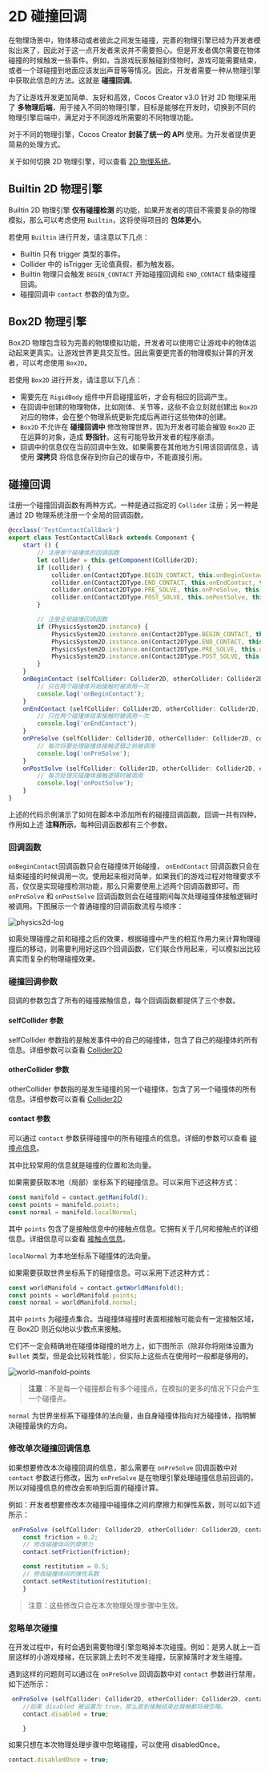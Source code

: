 # 2D 碰撞回调

在物理场景中，物体移动或者彼此之间发生碰撞，完善的物理引擎已经为开发者模拟出来了，因此对于这一点开发者来说并不需要担心。但是开发者偶尔需要在物体碰撞的时候触发一些事件。例如，当游戏玩家触碰到怪物时，游戏可能需要结束，或者一个球碰撞到地面应该发出声音等等情况。因此，开发者需要一种从物理引擎中获取此信息的方法。这就是 **碰撞回调**。

为了让游戏开发更加简单、友好和高效，Cocos Creator v3.0 针对 2D 物理采用了 **多物理后端**，用于接入不同的物理引擎，目标是能够在开发时，切换到不同的物理引擎后端中，满足对于不同游戏所需要的不同物理功能。

对于不同的物理引擎，Cocos Creator  **封装了统一的 API** 使用。为开发者提供更简易的处理方式。

关于如何切换 2D 物理引擎，可以查看 [2D 物理系统](./physics-2d.md)。

## Builtin 2D 物理引擎

Builtin 2D 物理引擎 **仅有碰撞检测** 的功能，如果开发者的项目不需要复杂的物理模拟，那么可以考虑使用 `Builtin`，这将使得项目的 **包体更小**。

若使用 `Builtin` 进行开发，请注意以下几点：

- Builtin 只有 trigger 类型的事件。
- Collider 中的 isTrigger 无论值真假，都为触发器。
- Builtin 物理只会触发 `BEGIN_CONTACT` 开始碰撞回调和 `END_CONTACT` 结束碰撞回调。
- 碰撞回调中 `contact` 参数的值为空。

## Box2D 物理引擎

Box2D 物理包含较为完善的物理模拟功能，开发者可以使用它让游戏中的物体运动起来更真实。让游戏世界更具交互性。因此需要更完善的物理模拟计算的开发者，可以考虑使用 `Box2D`。

若使用 `Box2D` 进行开发，请注意以下几点：

- 需要先在 `RigidBody` 组件中开启碰撞监听，才会有相应的回调产生。
- 在回调中创建的物理物体，比如刚体、关节等，这些不会立刻就创建出 `Box2D` 对应的物体，会在整个物理系统更新完成后再进行这些物体的创建。
- `Box2D` 不允许在 **碰撞回调中** 修改物理世界，因为开发者可能会摧毁 `Box2D` 正在运算的对象，造成 **野指针**。这有可能导致开发者的程序崩溃。
- 回调中的信息仅在当前回调中生效。如果需要在其他地方引用该回调信息，请使用 **深拷贝** 将信息保存到你自己的缓存中，不能直接引用。

## 碰撞回调

注册一个碰撞回调函数有两种方式，一种是通过指定的 `Collider` 注册；另一种是通过 2D 物理系统注册一个全局的回调函数。

```ts
@ccclass('TestContactCallBack')
export class TestContactCallBack extends Component {
    start () {
        // 注册单个碰撞体的回调函数
        let collider = this.getComponent(Collider2D);
        if (collider) {
            collider.on(Contact2DType.BEGIN_CONTACT, this.onBeginContact, this);
            collider.on(Contact2DType.END_CONTACT, this.onEndContact, this);
            collider.on(Contact2DType.PRE_SOLVE, this.onPreSolve, this);
            collider.on(Contact2DType.POST_SOLVE, this.onPostSolve, this);
        }

        // 注册全局碰撞回调函数
        if (PhysicsSystem2D.instance) {
            PhysicsSystem2D.instance.on(Contact2DType.BEGIN_CONTACT, this.onBeginContact, this);
            PhysicsSystem2D.instance.on(Contact2DType.END_CONTACT, this.onEndContact, this);
            PhysicsSystem2D.instance.on(Contact2DType.PRE_SOLVE, this.onPreSolve, this);
            PhysicsSystem2D.instance.on(Contact2DType.POST_SOLVE, this.onPostSolve, this);
        }
    }
    onBeginContact (selfCollider: Collider2D, otherCollider: Collider2D, contact: IPhysics2DContact | null) {
        // 只在两个碰撞体开始接触时被调用一次
        console.log('onBeginContact');
    }
    onEndContact (selfCollider: Collider2D, otherCollider: Collider2D, contact: IPhysics2DContact | null) {
        // 只在两个碰撞体结束接触时被调用一次
        console.log('onEndContact');
    }
    onPreSolve (selfCollider: Collider2D, otherCollider: Collider2D, contact: IPhysics2DContact | null) {
        // 每次将要处理碰撞体接触逻辑之前被调用
        console.log('onPreSolve');
    }
    onPostSolve (selfCollider: Collider2D, otherCollider: Collider2D, contact: IPhysics2DContact | null) {
        // 每次处理完碰撞体接触逻辑时被调用
        console.log('onPostSolve');
    }
}

```

上述的代码示例演示了如何在脚本中添加所有的碰撞回调函数。回调一共有四种，作用如上述 **注释所示**，每种回调函数都有三个参数。

### 回调函数

`onBeginContact`回调函数只会在碰撞体开始碰撞， `onEndContact` 回调函数只会在结束碰撞的时候调用一次。使用起来相对简单，如果我们的游戏过程对物理要求不高，仅仅是实现碰撞检测功能，那么只需要使用上述两个回调函数即可。而 `onPreSolve` 和 `onPostSolve` 回调函数则会在碰撞期间每次处理碰撞体接触逻辑时被调用。下图展示一个普通碰撞的回调函数流程与顺序：

![physics2d-log](image/physics2d-log.png)

如需处理碰撞之前和碰撞之后的效果，根据碰撞中产生的相互作用力来计算物理碰撞后的移动，则需要利用好这四个回调函数，它们联合作用起来，可以模拟出比较真实而复杂的物理碰撞效果。

### 碰撞回调参数

回调的参数包含了所有的碰撞接触信息，每个回调函数都提供了三个参数。

#### selfCollider 参数

selfCollider 参数指的是触发事件中的自己的碰撞体，包含了自己的碰撞体的所有信息。详细参数可以查看 [Collider2D](__APIDOC__/zh/classes/physics2d.polygoncollider2d.html)

#### otherCollider 参数

otherCollider 参数指的是发生碰撞的另一个碰撞体，包含了另一个碰撞体的所有信息。详细参数可以查看 [Collider2D](__APIDOC__/zh/classes/physics2d.polygoncollider2d.html)

#### contact 参数

可以通过 `contact` 参数获得碰撞中的所有碰撞点的信息。详细的参数可以查看 [碰撞点信息](__APIDOC__/zh/interfaces/cocos_physics_2d_spec.iphysics2dcontact.html)。

其中比较常用的信息就是碰撞的位置和法向量。

如果需要获取本地（局部）坐标系下的碰撞信息。可以采用下述这种方式：

```ts
const manifold = contact.getManifold();
const points = manifold.points;
const normal = manifold.localNormal;
```

其中 `points` 包含了是接触信息中的接触点信息。它拥有关于几何和接触点的详细信息。详细信息可以查看 [接触点信息](https://docs.cocos.com/creator/3.3/api/zh/#/docs/3.3/zh/physics2d/Interface/IPhysics2DManifoldPoint)。

`localNormal` 为本地坐标系下碰撞体的法向量。

如果需要获取世界坐标系下的碰撞信息。可以采用下述这种方式：

```ts
const worldManifold = contact.getWorldManifold();
const points = worldManifold.points;
const normal = worldManifold.normal;
```

其中 `points` 为碰撞点集合。当碰撞体碰撞时表面相接触可能会有一定接触区域，在 Box2D 则近似地以少数点来接触。

它们不一定会精确地在碰撞体碰撞的地方上，如下图所示（除非你将刚体设置为 `Bullet` 类型，但是会比较耗性能），但实际上这些点在使用时一般都是够用的。

 ![world-manifold-points](./image/world-manifold-points.png)

>**注意**：不是每一个碰撞都会有多个碰撞点，在模拟的更多的情况下只会产生一个碰撞点。

`normal` 为世界坐标系下碰撞体的法向量，由自身碰撞体指向对方碰撞体，指明解决碰撞最快的方向。

### 修改单次碰撞回调信息

如果想要修改本次碰撞回调的信息，那么需要在 `onPreSolve` 回调函数中对 `contact` 参数进行修改，因为 `onPreSolve` 是在物理引擎处理碰撞信息前回调的，所以对碰撞信息的修改会影响到后面的碰撞计算。

例如：开发者想要修改本次碰撞中碰撞体之间的摩擦力和弹性系数，则可以如下述所示：

```ts
 onPreSolve (selfCollider: Collider2D, otherCollider: Collider2D, contact: IPhysics2DContact | null) {
    const friction = 0.2;
    // 修改碰撞体间的摩擦力
    contact.setFriction(friction);

    const restitution = 0.5;
    // 修改碰撞体间的弹性系数
    contact.setRestitution(restitution);
    }

```

>注意：这些修改只会在本次物理处理步骤中生效。

### 忽略单次碰撞

在开发过程中，有时会遇到需要物理引擎忽略掉本次碰撞。例如：是男人就上一百层这样的小游戏楼梯，在玩家跳上去时不发生碰撞，玩家掉落时才发生碰撞。

遇到这样的问题则可以通过在 `onPreSolve` 回调函数中对 `contact` 参数进行禁用，如下述所示：

```ts
 onPreSolve (selfCollider: Collider2D, otherCollider: Collider2D, contact: IPhysics2DContact | null) {
    //如果 disabled 被设置为 true，那么直到接触结束此接触都将被忽略。
    contact.disabled = true;

    }

```

如果只想在本次物理处理步骤中忽略碰撞，可以使用 disabledOnce。

```ts
contact.disabledOnce = true;
```
